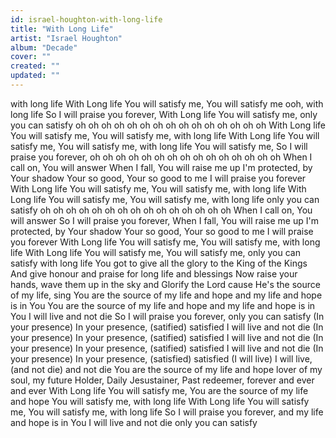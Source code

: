 ```yaml
---
id: israel-houghton-with-long-life
title: "With Long Life"
artist: "Israel Houghton"
album: "Decade"
cover: ""
created: ""
updated: ""
---
```


with long life
With Long life You will satisfy me,
You will satisfy me ooh,
with long life
So I will praise you forever,
With Long life You will satisfy me,
only you can satisfy
oh oh oh oh oh oh oh oh oh
oh oh oh oh oh oh
With Long life You will satisfy me,
 You will satisfy me,
with long life
With Long life You will satisfy me,
You will satisfy me,
with long life
You will satisfy me,
So I will praise you forever,
oh oh oh oh oh oh oh oh oh
oh oh oh oh oh oh
When I call on,
You will answer
When I fall,
You will raise me up
I'm protected, by Your shadow
Your so good, Your so good to me
I will praise you forever
With Long life You will satisfy me,
 You will satisfy me, with long life
With Long life
 You will satisfy me,
 You will satisfy me, with long life
only you can satisfy
oh oh oh oh oh oh oh oh oh
oh oh oh oh oh oh
When I call on, You will answer
So I will praise you forever,
When I fall, You will raise me up
I'm protected, by Your shadow
Your so good, Your so good to me
I will praise you forever
With Long life You will satisfy me,
 You will satisfy me, with long life
With Long life You will satisfy me, You will satisfy me,
 only you can satisfy
with long life
You got to give all the glory to the King of the Kings
And give honour and praise for long life and blessings
Now raise your hands, wave them up in the sky
and Glorify the Lord cause He's the source of my life, sing
You are the source of my life and hope
and my life and hope is in You
You are the source of my life and hope
and my life and hope is in You
I will live and not die
So I will praise you forever, only you can satisfy
(In your presence) In your presence, (satified) satisfied
I will live and not die
(In your presence) In your presence, (satified) satisfied
I will live and not die
(In your presence) In your presence, (satified) satisfied
I will live and not die
(In your presence) In your presence, (satisfied) satisfied
(I will live) I will live, (and not die) and not die
You are the source of my life and hope lover of my soul,
my future Holder, Daily Jesustainer, Past redeemer, forever and ever and ever
With Long life You will satisfy me,
You are the source of my life and hope
You will satisfy me,
with long life
With Long life You will satisfy me,
You will satisfy me,
with long life
So I will praise you forever,
and my life and hope is in You
I will live and not die
only you can satisfy